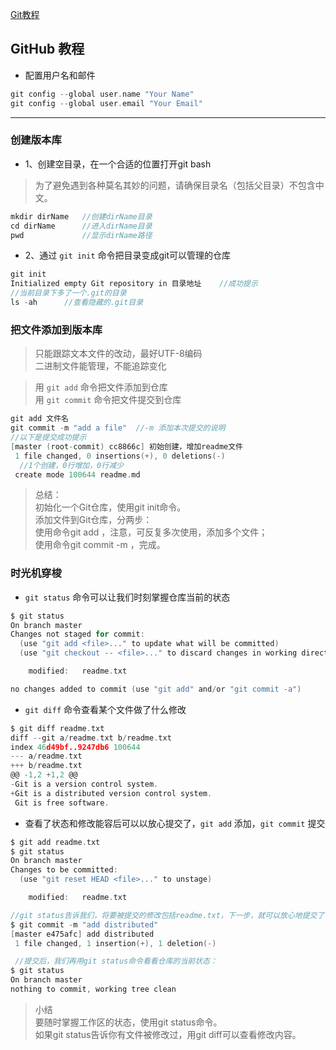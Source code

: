 
[Git教程](https://www.liaoxuefeng.com/wiki/0013739516305929606dd18361248578c67b8067c8c017b000)
## GitHub 教程
* 配置用户名和邮件
``` c
git config --global user.name "Your Name"
git config --global user.email "Your Email"
```
---
### 创建版本库
* 1、创建空目录，在一个合适的位置打开git bash
> 为了避免遇到各种莫名其妙的问题，请确保目录名（包括父目录）不包含中文。
``` c
mkdir dirName   //创建dirName目录
cd dirName      //进入dirName目录
pwd             //显示dirName路径
```
* 2、通过 `git init` 命令把目录变成git可以管理的仓库
``` c
git init        
Initialized empty Git repository in 目录地址    //成功提示
//当前目录下多了一个.git的目录
ls -ah      //查看隐藏的.git目录
```
### 把文件添加到版本库
> 只能跟踪文本文件的改动，最好UTF-8编码 \
> 二进制文件能管理，不能追踪变化

> 用 `git add` 命令把文件添加到仓库 \
> 用 `git commit` 命令把文件提交到仓库
``` c
git add 文件名          
git commit -m "add a file"  //-m 添加本次提交的说明
//以下是提交成功提示
[master (root-commit) cc8866c] 初始创建，增加readme文件     
 1 file changed, 0 insertions(+), 0 deletions(-)   
  //1个创建，0行增加，0行减少
 create mode 100644 readme.md
```
> 总结： \
初始化一个Git仓库，使用git init命令。 \
添加文件到Git仓库，分两步： \
使用命令git add <file>，注意，可反复多次使用，添加多个文件； \
使用命令git commit -m <message>，完成。

### 时光机穿梭
* `git status` 命令可以让我们时刻掌握仓库当前的状态
``` c
$ git status
On branch master
Changes not staged for commit:
  (use "git add <file>..." to update what will be committed)
  (use "git checkout -- <file>..." to discard changes in working directory)

    modified:   readme.txt

no changes added to commit (use "git add" and/or "git commit -a")
```
* `git diff` 命令查看某个文件做了什么修改
``` c 
$ git diff readme.txt 
diff --git a/readme.txt b/readme.txt
index 46d49bf..9247db6 100644
--- a/readme.txt
+++ b/readme.txt
@@ -1,2 +1,2 @@
-Git is a version control system.
+Git is a distributed version control system.
 Git is free software.
```
* 查看了状态和修改能容后可以以放心提交了，`git add` 添加，`git commit` 提交
``` c
$ git add readme.txt
$ git status
On branch master
Changes to be committed:
  (use "git reset HEAD <file>..." to unstage)

    modified:   readme.txt

//git status告诉我们，将要被提交的修改包括readme.txt，下一步，就可以放心地提交了：
$ git commit -m "add distributed"
[master e475afc] add distributed
 1 file changed, 1 insertion(+), 1 deletion(-)

 //提交后，我们再用git status命令看看仓库的当前状态：
$ git status
On branch master
nothing to commit, working tree clean
```
> 小结  
要随时掌握工作区的状态，使用git status命令。  
如果git status告诉你有文件被修改过，用git diff可以查看修改内容。

